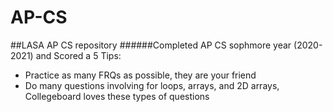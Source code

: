 # AP-CS
##LASA AP CS repository
######Completed AP CS sophmore year (2020-2021) and Scored a 5
Tips:
- Practice as many FRQs as possible, they are your friend
- Do many questions involving for loops, arrays, and 2D arrays, Collegeboard loves these types of questions
